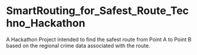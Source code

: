 # SmartRouting_for_Safest_Route_Techno_Hackathon

A Hackathon Project intended to find the safest route from Point A to Point B based on the regional crime data associated with the route.
